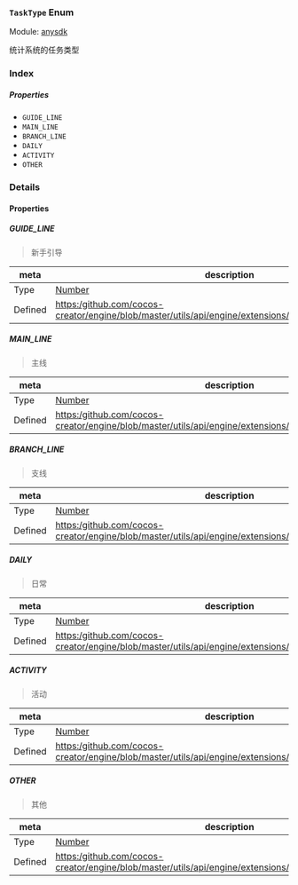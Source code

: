 ### `TaskType` Enum



Module: [anysdk](../modules/anysdk.md)




统计系统的任务类型

### Index

##### Properties

  - `GUIDE_LINE`
  - `MAIN_LINE`
  - `BRANCH_LINE`
  - `DAILY`
  - `ACTIVITY`
  - `OTHER`

### Details

#### Properties


##### GUIDE_LINE

> 新手引导

| meta | description |
|------|-------------|
| Type | <a href="https://developer.mozilla.org/en/JavaScript/Reference/Global_Objects/Number" class="crosslink external" target="_blank">Number</a> |
| Defined | [https:/github.com/cocos-creator/engine/blob/master/utils/api/engine/extensions/anysdk/jsb_anysdk.js:2269](https:/github.com/cocos-creator/engine/blob/master/utils/api/engine/extensions/anysdk/jsb_anysdk.js#L2269) |



##### MAIN_LINE

> 主线

| meta | description |
|------|-------------|
| Type | <a href="https://developer.mozilla.org/en/JavaScript/Reference/Global_Objects/Number" class="crosslink external" target="_blank">Number</a> |
| Defined | [https:/github.com/cocos-creator/engine/blob/master/utils/api/engine/extensions/anysdk/jsb_anysdk.js:2276](https:/github.com/cocos-creator/engine/blob/master/utils/api/engine/extensions/anysdk/jsb_anysdk.js#L2276) |



##### BRANCH_LINE

> 支线

| meta | description |
|------|-------------|
| Type | <a href="https://developer.mozilla.org/en/JavaScript/Reference/Global_Objects/Number" class="crosslink external" target="_blank">Number</a> |
| Defined | [https:/github.com/cocos-creator/engine/blob/master/utils/api/engine/extensions/anysdk/jsb_anysdk.js:2283](https:/github.com/cocos-creator/engine/blob/master/utils/api/engine/extensions/anysdk/jsb_anysdk.js#L2283) |



##### DAILY

> 日常

| meta | description |
|------|-------------|
| Type | <a href="https://developer.mozilla.org/en/JavaScript/Reference/Global_Objects/Number" class="crosslink external" target="_blank">Number</a> |
| Defined | [https:/github.com/cocos-creator/engine/blob/master/utils/api/engine/extensions/anysdk/jsb_anysdk.js:2290](https:/github.com/cocos-creator/engine/blob/master/utils/api/engine/extensions/anysdk/jsb_anysdk.js#L2290) |



##### ACTIVITY

> 活动

| meta | description |
|------|-------------|
| Type | <a href="https://developer.mozilla.org/en/JavaScript/Reference/Global_Objects/Number" class="crosslink external" target="_blank">Number</a> |
| Defined | [https:/github.com/cocos-creator/engine/blob/master/utils/api/engine/extensions/anysdk/jsb_anysdk.js:2297](https:/github.com/cocos-creator/engine/blob/master/utils/api/engine/extensions/anysdk/jsb_anysdk.js#L2297) |



##### OTHER

> 其他

| meta | description |
|------|-------------|
| Type | <a href="https://developer.mozilla.org/en/JavaScript/Reference/Global_Objects/Number" class="crosslink external" target="_blank">Number</a> |
| Defined | [https:/github.com/cocos-creator/engine/blob/master/utils/api/engine/extensions/anysdk/jsb_anysdk.js:2304](https:/github.com/cocos-creator/engine/blob/master/utils/api/engine/extensions/anysdk/jsb_anysdk.js#L2304) |


